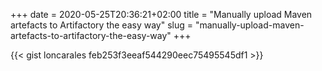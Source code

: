 +++ 
date = 2020-05-25T20:36:21+02:00
title = "Manually upload Maven artefacts to Artifactory the easy way"
slug = "manually-upload-maven-artefacts-to-artifactory-the-easy-way" 
+++

{{< gist loncarales feb253f3eeaf544290eec75495545df1 >}}
